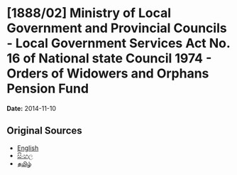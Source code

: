 # [1888/02] Ministry of Local Government and Provincial Councils - Local Government Services Act No. 16 of National state Council 1974 - Orders of Widowers and Orphans Pension Fund

**Date:** 2014-11-10

## Original Sources

- [English](https://documents.gov.lk/view/extra-gazettes/2014/11/1888-02_E.pdf)
- [සිංහල](https://documents.gov.lk/view/extra-gazettes/2014/11/1888-02_S.pdf)
- [தமிழ்](https://documents.gov.lk/view/extra-gazettes/2014/11/1888-02_T.pdf)
